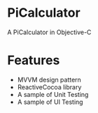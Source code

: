 # PiCalculator
A PiCalculator in Objective-C

# Features

- MVVM design pattern
- ReactiveCocoa library
- A sample of Unit Testing
- A sample of UI Testing
